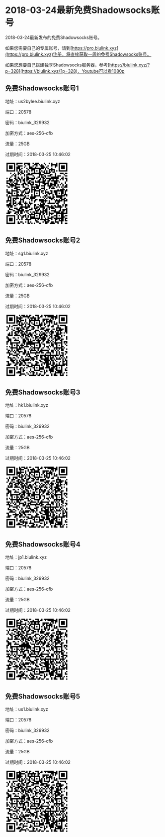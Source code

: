 # 2018-03-24最新免费Shadowsocks账号

2018-03-24最新发布的免费Shadowsocks账号。

如果您需要自己的专属账号，请到[https://pro.biulink.xyz](https://pro.biulink.xyz)注册，将直接获取一周的免费Shadowsocks账号。

如果您想要自己搭建独享Shadowsocks服务器，参考[https://biulink.xyz/?p=328](https://biulink.xyz/?p=328)，Youtube可以看1080p

## 免费Shadowsocks账号1

地址：us2bylee.biulink.xyz

端口：20578

密码：biulink_329932

加密方式：aes-256-cfb

流量：25GB

过期时间：2018-03-25 10:46:02

![二维码](../qrcode/93a7d3bd-6142-457f-931d-885d9e457363.png)

## 免费Shadowsocks账号2

地址：sg1.biulink.xyz

端口：20578

密码：biulink_329932

加密方式：aes-256-cfb

流量：25GB

过期时间：2018-03-25 10:46:02

![二维码](../qrcode/db4dda65-4296-4671-89d9-8ccf86c618f5.png)

## 免费Shadowsocks账号3

地址：hk1.biulink.xyz

端口：20578

密码：biulink_329932

加密方式：aes-256-cfb

流量：25GB

过期时间：2018-03-25 10:46:02

![二维码](../qrcode/facfeabe-29b9-495f-858e-9858c5e24420.png)

## 免费Shadowsocks账号4

地址：jp1.biulink.xyz

端口：20578

密码：biulink_329932

加密方式：aes-256-cfb

流量：25GB

过期时间：2018-03-25 10:46:02

![二维码](../qrcode/9c1c0da1-7d38-49d2-a286-1114ca59d8fc.png)

## 免费Shadowsocks账号5

地址：us1.biulink.xyz

端口：20578

密码：biulink_329932

加密方式：aes-256-cfb

流量：25GB

过期时间：2018-03-25 10:46:02

![二维码](../qrcode/213c04a1-b2bf-4084-9e5f-6488397933eb.png)

